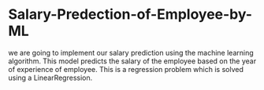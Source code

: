 # Salary-Predection-of-Employee-by-ML
we are going to implement our salary prediction using the machine learning algorithm. This model predicts the salary of the employee based on the year of experience of employee. This is a regression problem which is solved using a LinearRegression.
